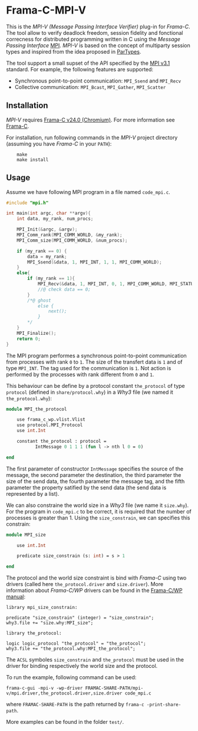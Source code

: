 #  Frama-C-MPI-V

This is the *MPI-V (Message Passing Interface Verifier)* plug-in for *Frama-C*.
The tool allow to verify deadlock freedom, session fidelity and fonctional correcness
for distributed programming written in C using
the *Message Passing Interface* [MPI](https://www.mpi-forum.org/).
*MPI-V* is based on the concept of multiparty session types and inspired from
the idea proposed in [ParTypes](http://rss.di.fc.ul.pt/tools/partypes/#Downloads).

The tool support a small supset of the API specified by the
[MPI v3.1](https://www.mpi-forum.org/docs/mpi-3.1/mpi31-report.pdf)
standard. For example, the following features are supported:
* Synchronous point-to-point communication: `MPI_Ssend` and `MPI_Recv`
* Collective communication: `MPI_Bcast`, `MPI_Gather`, `MPI_Scatter`

## Installation

*MPI-V <!-- v0.0.0 -->* requires [Frama-C v24.0 (Chromium)](https://git.frama-c.com/pub/frama-c).
For more information see [Frama-C](http://frama-c.com).

For installation, run following commands in the *MPI-V* project directory
(assuming you have *Frama-C* in your `PATH`):

        make
        make install


## Usage

Assume we have following MPI program in a file named `code_mpi.c`.
```c
#include "mpi.h"

int main(int argc, char **argv){
	int data, my_rank, num_procs;

	MPI_Init(&argc, &argv);
	MPI_Comm_rank(MPI_COMM_WORLD, &my_rank);
	MPI_Comm_size(MPI_COMM_WORLD, &num_procs);

	if (my_rank == 0) {
		data = my_rank;
		MPI_Ssend(&data, 1, MPI_INT, 1, 1, MPI_COMM_WORLD);
	}
	else{
		if (my_rank == 1){
			MPI_Recv(&data, 1, MPI_INT, 0, 1, MPI_COMM_WORLD, MPI_STATUS_IGNORE);
			//@ check data == 0;
		}
		/*@ ghost
			else {
				next();
			}
		*/
	}
	MPI_Finalize();
	return 0;
}
```
The MPI program performes a synchronous point-to-point communication
from processes with rank `0` to `1`. The size of the transfert data is `1` and of type `MPI_INT`.
The tag used for the communication is `1`.
Not action is performed by the processes with rank different from `0` and `1`.

This behaviour can be define by a protocol constant `the_protocol`
of type `protocol` (defined in `share/protocol.why`)
in a *Why3* file (we named it `the_protocol.why`):

```ml
module MPI_the_protocol

	use frama_c_wp.vlist.Vlist
	use protocol.MPI_Protocol
	use int.Int

	constant the_protocol : protocol =
           IntMessage 0 1 1 1 (fun l -> nth l 0 = 0)

end
```
The first parameter of constructor `IntMessage` specifies the source of the message,
the second parameter the destination, the third parameter the size of the send data,
the fourth parameter the message tag,
and the fifth parameter the property satified by the send data (the send data is
represented by a list).

We can also constraine the world size in a *Why3* file (we name it `size.why`).
For the program in `code_mpi.c` to be correct, it is required that the number of processes
is greater than 1. Using the `size_constrain`, we can specifies this constrain:

```ml
module MPI_size

	use int.Int

	predicate size_constrain (s: int) = s > 1

end
```
The protocol and the world size constraint is bind with *Frama-C* using two drivers
(called here `the_protocol.driver` and `size.driver`). More information about
*Frama-C/WP* drivers can be found in the [Frama-C/WP manual](https://frama-c.com/download/frama-c-wp-manual.pdf):

```
library mpi_size_constrain:

predicate "size_constrain" (integer) = "size_constrain";
why3.file += "size.why:MPI_size";
```

```
library the_protocol:

logic logic_protocol "the_protocol" = "the_protocol";
why3.file += "the_protocol.why:MPI_the_protocol";
```

The `ACSL` symboles `size_constrain` and `the_protocol` must be used in the driver for binding
respectively the world size and the protocol.

To run the example, following command can be used:

	frama-c-gui -mpi-v -wp-driver FRAMAC-SHARE-PATH/mpi-v/mpi.driver,the_protocol.driver,size.driver code_mpi.c

where `FRAMAC-SHARE-PATH` is the path returned by `frama-c -print-share-path`.

More examples can be found in the folder `test/`.

